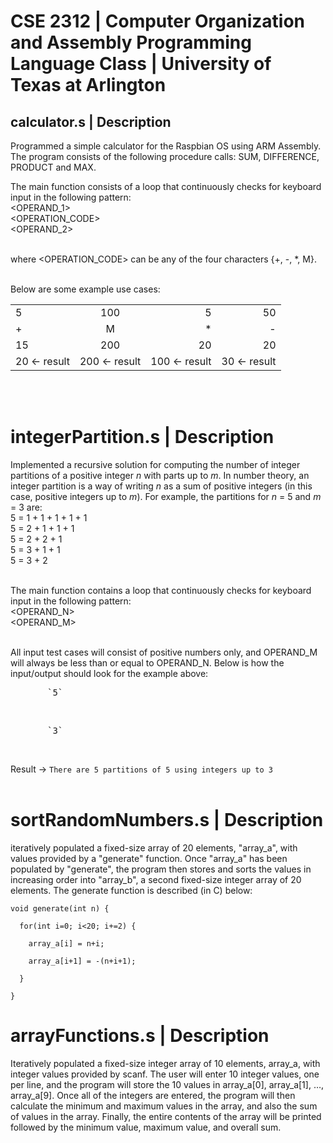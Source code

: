 # CSE 2312 | Computer Organization and Assembly Programming Language Class | University of Texas at Arlington

## calculator.s | Description

Programmed a simple calculator for the Raspbian OS using ARM Assembly. The program consists of the following procedure calls: SUM, DIFFERENCE, PRODUCT and MAX.<br/>

The main function consists of a loop that continuously checks for keyboard input in the following pattern:<br/>
<OPERAND_1><ENTER><br/>
<OPERATION_CODE><ENTER><br/>
<OPERAND_2><ENTER><br/><br/>
  
where <OPERATION_CODE> can be any of the four characters {+, -, *, M}.<br/><br/>

Below are some example use cases:<br/>

|               |               |               |               |
| ------------- |:-------------:| -------------:| -------------:|
| 5             | 100           | 5             | 50            |
| +             | M             | *             | -             |
| 15            | 200           | 20            | 20            |
| 20 <- result  | 200 <- result | 100 <- result | 30 <- result  |
<br/><br/>

# integerPartition.s | Description

Implemented a recursive solution for computing the number of integer partitions of a positive integer *n* with parts up to *m*. In number theory, an integer partition is a way of writing *n* as a sum of positive integers (in this case, positive integers up to *m*). For example, the partitions for *n* = 5 and *m* = 3 are:<br/>
5 = 1 + 1 + 1 + 1 + 1<br/>
5 = 2 + 1 + 1 + 1<br/>
5 = 2 + 2 + 1<br/>
5 = 3 + 1 + 1<br/>
5 = 3 + 2<br/><br/>


The main function contains a loop that continuously checks for keyboard input in the following pattern:<br/>
<OPERAND_N><ENTER><br/>
<OPERAND_M><ENTER><br/><br/>

All input test cases will consist of positive numbers only, and OPERAND_M will always be less than or equal to OPERAND_N. Below is how the input/output should look for the example above:<br/>
<pre>       `5`</pre><br/>
<pre>       `3`</pre><br/>
Result ->   `There are 5 partitions of 5 using integers up to 3`<br/><br/>


# sortRandomNumbers.s | Description

iteratively populated a fixed-size array of 20 elements, "array_a", with values provided by a "generate" function. Once "array_a" has been populated by "generate", the program then stores and sorts the values in increasing order into "array_b", a second fixed-size integer array of 20 elements. The generate function is described (in C) below:<br/>

`void generate(int n) {`<br/>
<pre><code>  for(int i=0; i<20; i+=2) {</code></pre>
<pre><code>    array_a[i] = n+i;</code></pre>
<pre><code>    array_a[i+1] = -(n+i+1);</code></pre>
<pre><code>  }</code></pre>
`}`<br/>

# arrayFunctions.s | Description


Iteratively populated a fixed-size integer array of 10 elements, array_a, with integer values provided by scanf. The user will enter 10 integer values, one per line, and the program will store the 10 values in array_a[0], array_a[1], …, array_a[9]. Once all of the integers are entered, the program will then calculate the minimum and maximum values in the array, and also the sum of values in the array. Finally, the entire contents of the array will be printed followed by the minimum value, maximum value, and overall sum.
